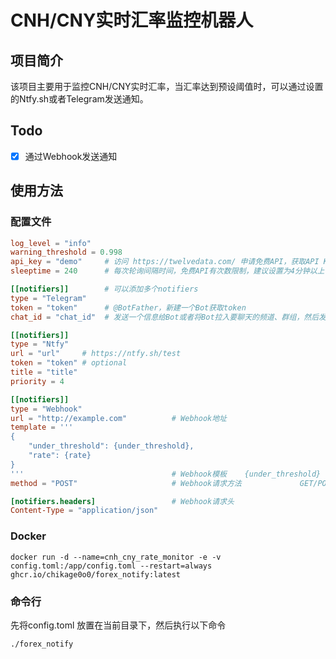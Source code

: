 # CNH/CNY实时汇率监控机器人

## 项目简介
该项目主要用于监控CNH/CNY实时汇率，当汇率达到预设阈值时，可以通过设置的Ntfy.sh或者Telegram发送通知。

## Todo
- [x] 通过Webhook发送通知

## 使用方法

### 配置文件
```toml
log_level = "info"
warning_threshold = 0.998
api_key = "demo"     # 访问 https://twelvedata.com/ 申请免费API，获取API Key   
sleeptime = 240      # 每次轮询间隔时间，免费API有次数限制，建议设置为4分钟以上

[[notifiers]]        # 可以添加多个notifiers
type = "Telegram"
token = "token"      # @BotFather，新建一个Bot获取token
chat_id = "chat_id"  # 发送一个信息给Bot或者将Bot拉入要聊天的频道、群组，然后发送信息并访问https://api.telegram.org/bot<YourBOTToken>/getUpdates

[[notifiers]]
type = "Ntfy"
url = "url"     # https://ntfy.sh/test
token = "token" # optional
title = "title"
priority = 4

[[notifiers]]
type = "Webhook"
url = "http://example.com"          # Webhook地址
template = '''
{
    "under_threshold": {under_threshold},
    "rate": {rate}
}
'''                                 # Webhook模板    {under_threshold} 为是否低于阈值，{rate} 为当前汇率
method = "POST"                     # Webhook请求方法             GET/POST/PUT

[notifiers.headers]                 # Webhook请求头
Content-Type = "application/json"
```

### Docker
```shell
docker run -d --name=cnh_cny_rate_monitor -e -v config.toml:/app/config.toml --restart=always ghcr.io/chikage0o0/forex_notify:latest
```

### 命令行
先将config.toml 放置在当前目录下，然后执行以下命令
```shell
./forex_notify
```

